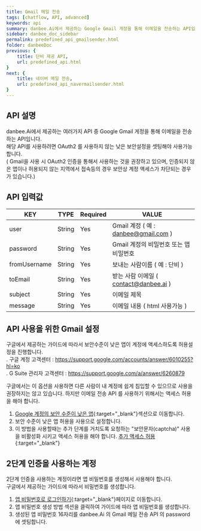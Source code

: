 ```yaml
---
title: Gmail 메일 전송
tags: [chatflow, API, advanced]
keywords: api
summary: danbee.Ai에서 제공하는 Google Gmail 게정을 통해 이메일을 전송하는 API입니다.
sidebar: danbee_doc_sidebar
permalink: predefined_api_gmailsender.html
folder: danbeeDoc
previous: {
    title: 단비 제공 API,
    url: predefined_api.html
}
next: {
    title: 네이버 메일 전송,
    url: predefined_api_navermailsender.html
}
---
```


## API 설명

danbee.Ai에서 제공하는 여러가지 API 중 Google Gmail 게정을 통해 이메일을 전송하는 API임니다. <br /> 
해당 API를 사용하려면 OAuth2 를 사용하지 않는 낮은 보안설정을 셋팅해야 사용가능합니다. <br />
( Gmail을 사용 시 OAuth2 인증을 통해서 사용하는 것을 권장하고 있으며, 
  인증되지 않은 앱이나 허용되지 않는 지역에서 접속등의 경우 보안상 계정 액세스가 차단되는 경우가 있습니다.)


## API 입력값

| KEY | TYPE | Required | VALUE |
|--------|--------|--------|--------|
| user | String | Yes | Gmail 계정 ( 예 : danbee@gmail.com ) |
| password | String | Yes | Gmail 계정의 비밀번호 또는 앱 비밀번호 |
| fromUsername | String | Yes | 보내는 사람이름 ( 예 : 단비 ) |
| toEmail | String | Yes | 받는 사람 이메일 ( contact@danbee.ai ) |
| subject | String | Yes | 이메일 제목 |
| message | String | Yes | 이메일 내용 ( html 사용가능 ) |

## API 사용을 위한 Gmail 설정

구글에서 제공하는 가이드에 따라서 보안수준이 낮은 앱이 계정에 액세스하도록 허용설정을 진행합니다. <br />
. 구글 계정 고객센터 : https://support.google.com/accounts/answer/6010255?hl=ko <br />
. G Suite 관리자 고객센터 : https://support.google.com/a/answer/6260879 <br />

구글에서는 이 옵션을 사용하면 다른 사람이 내 계정에 쉽게 침입할 수 있으므로 사용을 권장하지는 않고 있습니다.
하지만 이메일 전송 API 를 사용하기 위해서는 액세스 허용을 해야 합니다. 
1. <span class="link">[Google 계정의 보안 수준이 낮은 앱](https://myaccount.google.com/lesssecureapps){:target="_blank"}</span>섹션으로 이동합니다.
2. 보안 수준이 낮은 앱 허용을 사용으로 설정합니다.
3. 이 방법을 사용할때는 추가 단계를 거치도록 요청하는 "보안문자(captcha)" 사용을 비활성화 시키고 액세스 허용을 해야 합니다. <span class="link">[추가 액세스 허용](https://accounts.google.com/b/0/displayunlockcaptcha){:target="_blank"}</span>

## 2단계 인증을 사용하는 계정

2단계 인증을 사용하는 계정이라면 앱 비밀번호를 생성해서 사용해야 합니다. <br />
구글에서 제공하는 가이드에 따라서 비밀번호를 생성합니다. <br />

1. <span class="link">[앱 비밀번호로 로그인하기](https://support.google.com/mail/answer/185833?hl=ko){:target="_blank"}</span>페이지로 이동합니다.
2. 앱 비밀번호 생성 방법 섹션을 클릭하여 가이드에 따라 앱 비밀번호를 생성합니다.
3. 생성된 앱 비밀번호 16자리를 danbee.Ai 의 Gmail 메일 전송 API 의 password 에 셋팅합니다.

<br />
